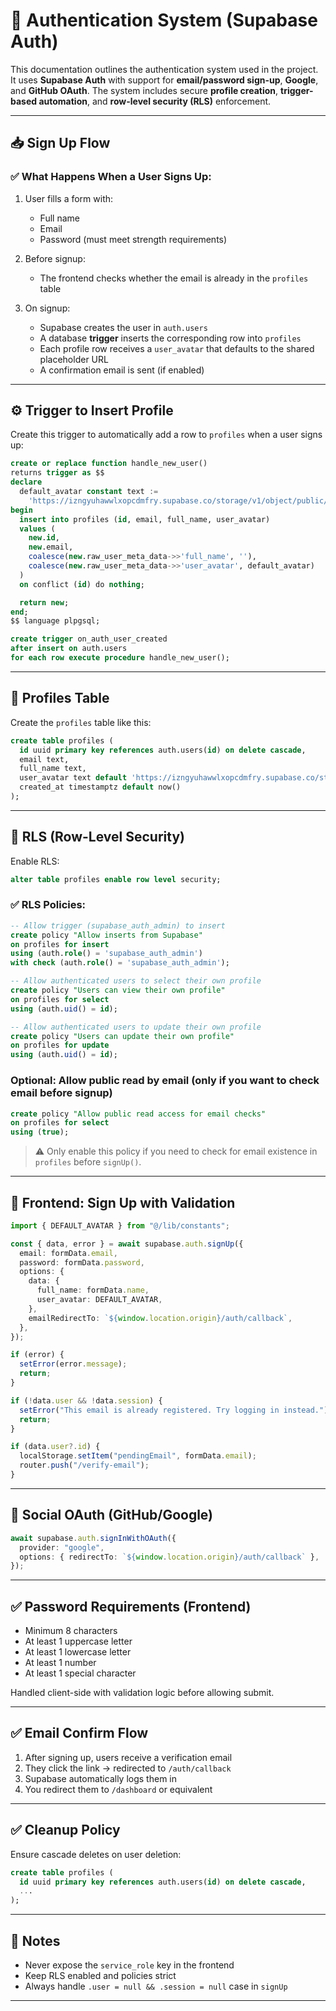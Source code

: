 # 🔐 Authentication System (Supabase Auth)

This documentation outlines the authentication system used in the project. It uses **Supabase Auth** with support for **email/password sign-up**, **Google**, and **GitHub OAuth**. The system includes secure **profile creation**, **trigger-based automation**, and **row-level security (RLS)** enforcement.

---

## 📥 Sign Up Flow

### ✅ What Happens When a User Signs Up:

1. User fills a form with:

   - Full name
   - Email
   - Password (must meet strength requirements)

2. Before signup:

   - The frontend checks whether the email is already in the `profiles` table

3. On signup:

   - Supabase creates the user in `auth.users`
   - A database **trigger** inserts the corresponding row into `profiles`
   - Each profile row receives a `user_avatar` that defaults to the shared placeholder URL
   - A confirmation email is sent (if enabled)

---

## ⚙️ Trigger to Insert Profile

Create this trigger to automatically add a row to `profiles` when a user signs up:

```sql
create or replace function handle_new_user()
returns trigger as $$
declare
  default_avatar constant text :=
    'https://izngyuhawwlxopcdmfry.supabase.co/storage/v1/object/public/assets/user.svg';
begin
  insert into profiles (id, email, full_name, user_avatar)
  values (
    new.id,
    new.email,
    coalesce(new.raw_user_meta_data->>'full_name', ''),
    coalesce(new.raw_user_meta_data->>'user_avatar', default_avatar)
  )
  on conflict (id) do nothing;

  return new;
end;
$$ language plpgsql;

create trigger on_auth_user_created
after insert on auth.users
for each row execute procedure handle_new_user();
```

---

## 📄 Profiles Table

Create the `profiles` table like this:

```sql
create table profiles (
  id uuid primary key references auth.users(id) on delete cascade,
  email text,
  full_name text,
  user_avatar text default 'https://izngyuhawwlxopcdmfry.supabase.co/storage/v1/object/public/assets/user.svg',
  created_at timestamptz default now()
);
```

---

## 🔐 RLS (Row-Level Security)

Enable RLS:

```sql
alter table profiles enable row level security;
```

### ✅ RLS Policies:

```sql
-- Allow trigger (supabase_auth_admin) to insert
create policy "Allow inserts from Supabase"
on profiles for insert
using (auth.role() = 'supabase_auth_admin')
with check (auth.role() = 'supabase_auth_admin');

-- Allow authenticated users to select their own profile
create policy "Users can view their own profile"
on profiles for select
using (auth.uid() = id);

-- Allow authenticated users to update their own profile
create policy "Users can update their own profile"
on profiles for update
using (auth.uid() = id);
```

### Optional: Allow public read by email (only if you want to check email before signup)

```sql
create policy "Allow public read access for email checks"
on profiles for select
using (true);
```

> ⚠️ Only enable this policy if you need to check for email existence in `profiles` before `signUp()`.

---

## 🧪 Frontend: Sign Up with Validation

```ts
import { DEFAULT_AVATAR } from "@/lib/constants";

const { data, error } = await supabase.auth.signUp({
  email: formData.email,
  password: formData.password,
  options: {
    data: {
      full_name: formData.name,
      user_avatar: DEFAULT_AVATAR,
    },
    emailRedirectTo: `${window.location.origin}/auth/callback`,
  },
});

if (error) {
  setError(error.message);
  return;
}

if (!data.user && !data.session) {
  setError("This email is already registered. Try logging in instead.");
  return;
}

if (data.user?.id) {
  localStorage.setItem("pendingEmail", formData.email);
  router.push("/verify-email");
}
```

---

## 🔐 Social OAuth (GitHub/Google)

```ts
await supabase.auth.signInWithOAuth({
  provider: "google",
  options: { redirectTo: `${window.location.origin}/auth/callback` },
});
```

---

## ✅ Password Requirements (Frontend)

- Minimum 8 characters
- At least 1 uppercase letter
- At least 1 lowercase letter
- At least 1 number
- At least 1 special character

Handled client-side with validation logic before allowing submit.

---

## ✅ Email Confirm Flow

1. After signing up, users receive a verification email
2. They click the link → redirected to `/auth/callback`
3. Supabase automatically logs them in
4. You redirect them to `/dashboard` or equivalent

---

## ✅ Cleanup Policy

Ensure cascade deletes on user deletion:

```sql
create table profiles (
  id uuid primary key references auth.users(id) on delete cascade,
  ...
);
```

---

## 📌 Notes

- Never expose the `service_role` key in the frontend
- Keep RLS enabled and policies strict
- Always handle `.user = null && .session = null` case in `signUp`

---
